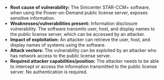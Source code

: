 - **Root cause of vulnerability:** The Simcenter STAR-CCM+ software, when using the Power-on-Demand public license server, exposes sensitive information.
- **Weaknesses/vulnerabilities present:** Information disclosure vulnerability. The software transmits user, host, and display names to the public license server, which can be accessed by an attacker.
- **Impact of exploitation:** An attacker can retrieve the user, host, and display names of systems using the software.
- **Attack vectors:** The vulnerability can be exploited by an attacker who has network access to the public license server.
- **Required attacker capabilities/position:** The attacker needs to be able to intercept or access the information transmitted to the public license server. No authentication is required.
